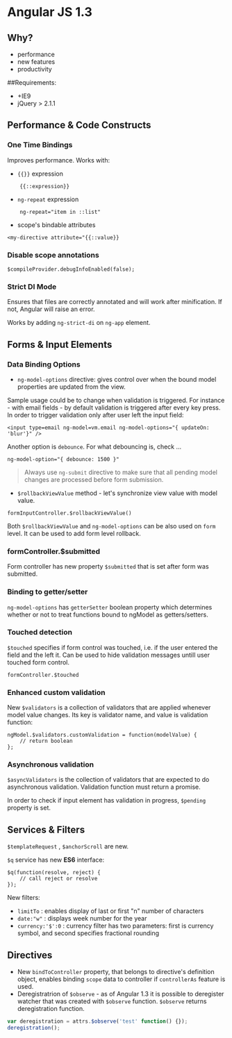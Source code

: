 # Angular JS 1.3

## Why?
- performance
- new features
- productivity

##Requirements:
- +IE9 
- jQuery > 2.1.1

## Performance & Code Constructs

### One Time Bindings
Improves performance. Works with:

- ```{{}}``` expression

```
	{{::expression}}
```

- ```ng-repeat``` expression

```
	ng-repeat="item in ::list"
```

- scope's bindable attributes

```
<my-directive attribute="{{::value}}
```
	
### Disable scope annotations

```
$compileProvider.debugInfoEnabled(false);
```
	
### Strict DI Mode

Ensures that files are correctly annotated and will work after minification. If not, Angular will raise an error.

Works by adding ```ng-strict-di``` on ```ng-app``` element.

## Forms & Input Elements

### Data Binding Options

- ```ng-model-options``` directive: gives control over when the bound model properties are updated from the view.

Sample usage could be to change when validation is triggered. For instance - with email fields - by default validation is triggered after every key press. In order to trigger validation only after user left the input field:

```
<input type=email ng-model=vm.email ng-model-options="{ updateOn: 'blur'}" />
```

Another option is ```debounce```. For what debouncing is, check ...

```ng-model-option="{ debounce: 1500 }"```

> Always use ```ng-submit``` directive to make sure that all pending model changes are processed before form submission.

 - ```$rollbackViewValue``` method - let's synchronize view value with model value.

```
formInputController.$rollbackViewValue()
```

Both ```$rollbackViewValue``` and ```ng-model-options``` can be also used on ```form``` level. It can be used to add form level rollback.

### formController.$submitted

Form controller has new property ```$submitted``` that is set after form was submitted.

### Binding to getter/setter

```ng-model-options``` has ```getterSetter``` boolean property which determines whether or not to treat functions bound to ngModel as getters/setters. 

### Touched detection

```$touched``` specifies if form control was touched, i.e. if the user entered the field and the left it. Can be used to hide validation messages untill user touched form control.

```
formController.$touched
```

### Enhanced custom validation

New ```$validators``` is a collection of validators that are applied whenever model value changes. Its key is validator name, and value is validation function:

```
ngModel.$validators.customValidation = function(modelValue) { 
	// return boolean
};
```

### Asynchronous validation

```$asyncValidators``` is the collection of validators that are expected to do asynchronous validation. Validation function must return a promise.

In order to check if input element has validation in progress, ```$pending``` property is set.

## Services & Filters

```$templateRequest``` , ```$anchorScroll``` are new.

```$q``` service has new **ES6** interface:

```
$q(function(resolve, reject) {
	// call reject or resolve
});
```

New filters:

 - ```limitTo``` : enables display of last or first "n" number of characters
 - ```date:"w"``` : displays week number for the year
 - ```currency:'$':0``` :  currency filter has two parameters: first is currency symbol, and second specifies fractional rounding

## Directives

- New ```bindToController``` property, that belongs to directive's definition object, enables binding ```scope``` data to controller if ```controllerAs``` feature is used.
- Deregistratrion of ```$observe``` - as of Angular 1.3 it is possible to deregister watcher that was created with ```$observe``` function. ```$observe``` returns deregistration function.

```javascript
var deregistration = attrs.$observe('test' function() {});
deregistration();
```